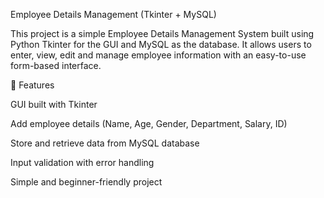 
Employee Details Management (Tkinter + MySQL)

This project is a simple Employee Details Management System built using Python Tkinter for the GUI and MySQL  as the database.
It allows users to enter, view, edit  and manage employee information with an easy-to-use form-based interface.

🚀 Features

GUI built with Tkinter

Add employee details (Name, Age, Gender, Department, Salary, ID)

Store and retrieve data from MySQL database

Input validation with error handling

Simple and beginner-friendly project
